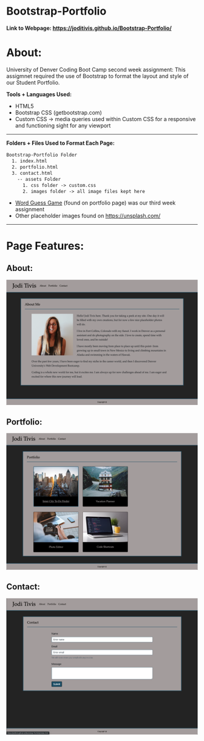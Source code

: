 # Bootstrap-Portfolio

 __Link to Webpage: https://joditivis.github.io/Bootstrap-Portfolio/__

# About:
University of Denver Coding Boot Camp second week assignment: This assigmnet required the use of Bootstrap to format the layout and style of our Student Portfolio. 

__Tools + Languages Used:__

* HTML5
* Bootstrap CSS (getbootstrap.com)
* Custom CSS
  -> media queries used within Custom CSS for a responsive and functioning sight for any viewport 

---
__Folders + Files Used to Format Each Page:__
```
Bootstrap-Portfolio Folder
  1. index.html
  2. portfolio.html
  3. contact.html
    -- assets Folder
      1. css folder -> custom.css
      2. images folder -> all image files kept here
```
* [Word Guess Game](https://joditivis.github.io/Word-Guess-Game/) (found on portfolio page) was our third week assignment
* Other placeholder images found on https://unsplash.com/

---
# Page Features:
## About:
![Image](pagescreenshots/about.png)

## Portfolio:
![Image](pagescreenshots/portfolio.png)

## Contact:
![Image](pagescreenshots/contact.png)
